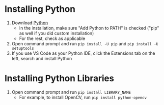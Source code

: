 # Installing Python

1. Download [Python](https://www.python.org/downloads/)
    - In the installation, make sure "Add Python to PATH" is checked ("pip" as well if you did custom installation)
    - For the rest, check as applicable
2. Open command prompt and run `pip install -U pip` and `pip install -U setuptools`
3. If you use VS Code as your Python IDE, click the Extensions tab on the left, search and install Python

# Installing Python Libraries

1. Open command prompt and run `pip install LIBRARY_NAME`
    - For example, to install OpenCV, run `pip install python-opencv`
